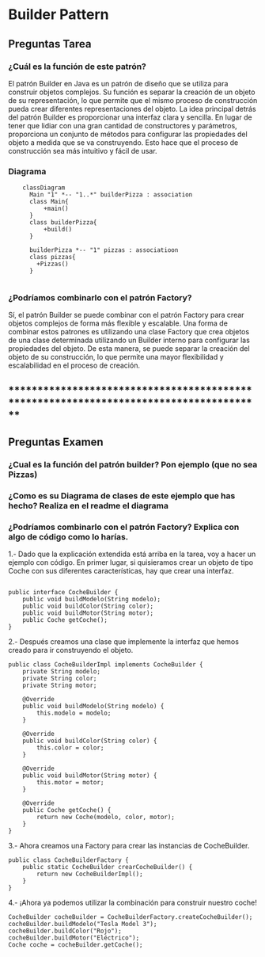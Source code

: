# Builder Pattern
## Preguntas Tarea
### ¿Cuál es la función de este patrón?
El patrón Builder en Java es un patrón de diseño que se utiliza para construir objetos complejos. Su función es separar la creación de un objeto de su representación, lo que permite que el mismo proceso de construcción pueda crear diferentes representaciones del objeto. La idea principal detrás del patrón Builder es proporcionar una interfaz clara y sencilla. En lugar de tener que lidiar con una gran cantidad de constructores y parámetros, proporciona un conjunto de métodos para configurar las propiedades del objeto a medida que se va construyendo. Esto hace que el proceso de construcción sea más intuitivo y fácil de usar.

### Diagrama

```mermaid
    classDiagram
      Main "1" *-- "1..*" builderPizza : association
      class Main{
          +main()
      }
      class builderPizza{
          +build()
      }
      
      builderPizza *-- "1" pizzas : associatioon
      class pizzas{
        +Pizzas()
      }
      

```

### ¿Podríamos combinarlo con el patrón Factory?

Sí, el patrón Builder se puede combinar con el patrón Factory para crear objetos complejos de forma más flexible y escalable. Una forma de combinar estos patrones es utilizando una clase Factory que crea objetos de una clase determinada utilizando un Builder interno para configurar las propiedades del objeto. De esta manera, se puede separar la creación del objeto de su construcción, lo que permite una mayor flexibilidad y escalabilidad en el proceso de creación.

## **************************************************************************************

## Preguntas Examen

### ¿Cual es la función del patrón builder? Pon ejemplo (que no sea Pizzas)
### ¿Como es su Diagrama de clases de este ejemplo que has hecho? Realiza en el readme el diagrama
### ¿Podríamos combinarlo con el patrón Factory? Explica con algo de código como lo harías.

1.- Dado que la explicación extendida está arriba en la tarea, voy a hacer un ejemplo con código. En primer lugar, si quisieramos crear un objeto de tipo Coche con sus diferentes características, hay que crear una interfaz.

```

public interface CocheBuilder {
    public void buildModelo(String modelo);
    public void buildColor(String color);
    public void buildMotor(String motor);
    public Coche getCoche();
}

```

2.- Después creamos una clase que implemente la interfaz que hemos creado para ir construyendo el objeto.

```
public class CocheBuilderImpl implements CocheBuilder {
    private String modelo;
    private String color;
    private String motor;

    @Override
    public void buildModelo(String modelo) {
        this.modelo = modelo;
    }

    @Override
    public void buildColor(String color) {
        this.color = color;
    }

    @Override
    public void buildMotor(String motor) {
        this.motor = motor;
    }

    @Override
    public Coche getCoche() {
        return new Coche(modelo, color, motor);
    }
}

```

3.- Ahora creamos una Factory para crear las instancias de CocheBuilder.

```
public class CocheBuilderFactory {
    public static CocheBuilder crearCocheBuilder() {
        return new CocheBuilderImpl();
    }
}

```

4.- ¡Ahora ya podemos utilizar la combinación para construir nuestro coche!

```
CocheBuilder cocheBuilder = CocheBuilderFactory.createCocheBuilder();
cocheBuilder.buildModelo("Tesla Model 3");
cocheBuilder.buildColor("Rojo");
cocheBuilder.buildMotor("Eléctrico");
Coche coche = cocheBuilder.getCoche();
```






